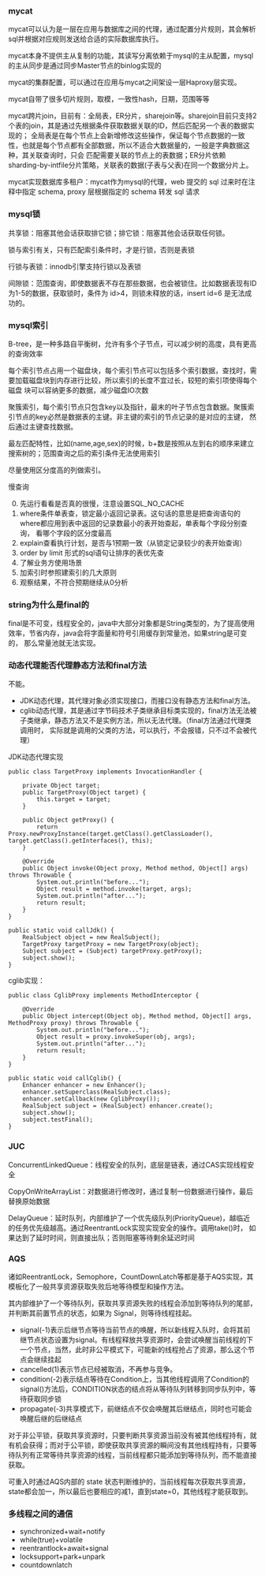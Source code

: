 ### mycat
mycat可以认为是一层在应用与数据库之间的代理，通过配置分片规则，其会解析sql并根据对应规则发送给合适的实际数据库执行。

mycat本身不提供主从复制的功能，其读写分离依赖于mysql的主从配置，mysql的主从同步是通过同步Master节点的binlog实现的

mycat的集群配置，可以通过在应用与mycat之间架设一层Haproxy层实现。

mycat自带了很多切片规则，取模，一致性hash，日期，范围等等

mycat跨片join，目前有：全局表，ER分片，sharejoin等。sharejoin目前只支持2个表的join，其是通过先根据条件获取数据关联的ID，然后匹配另一个表的数据实现的；
全局表是在每个节点上会新增修改这些操作，保证每个节点数据的一致性，也就是每个节点都有全部数据，所以不适合大数据量的，一般是字典数据这种，其关联查询时，只会
匹配需要关联的节点上的表数据；ER分片依赖sharding-by-intfile分片策略，关联表的数据(子表与父表)在同一个数据分片上。

mycat实现数据库多租户：mycat作为mysql的代理，web 提交的 sql 过来时在注释中指定 schema, proxy 层根据指定的 schema 转发 sql 请求

### mysql锁
共享锁：阻塞其他会话获取排它锁；排它锁：阻塞其他会话获取任何锁。

锁与索引有关，只有匹配索引条件时，才是行锁，否则是表锁

行锁与表锁：innodb引擎支持行锁以及表锁

间隙锁：范围查询，即使数据表不存在那些数据，也会被锁住。比如数据表现有ID为1-5的数据，获取锁时，条件为 id>4，则锁未释放的话，insert id=6 是无法成功的。

### mysql索引
B-tree，是一种多路自平衡树，允许有多个子节点，可以减少树的高度，具有更高的查询效率

每个索引节点占用一个磁盘块，每个索引节点可以包括多个索引数据，查找时，需要加载磁盘块到内存进行比较，所以索引的长度不宜过长，较短的索引项使得每个磁盘
块可以容纳更多的数据，减少磁盘IO次数

聚簇索引，每个索引节点只包含key以及指针，最末的叶子节点包含数据。聚簇索引节点的key必然是数据表的主键。非主键的索引的节点记录的是对应的主键，
然后通过主键查找数据。

最左匹配特性，比如(name,age,sex)的时候，b+数是按照从左到右的顺序来建立搜索树的；范围查询之后的索引条件无法使用索引

尽量使用区分度高的列做索引。

慢查询

0. 先运行看看是否真的很慢，注意设置SQL_NO_CACHE
1. where条件单表查，锁定最小返回记录表。这句话的意思是把查询语句的where都应用到表中返回的记录数最小的表开始查起，单表每个字段分别查询，
看哪个字段的区分度最高
2. explain查看执行计划，是否与1预期一致（从锁定记录较少的表开始查询）
3. order by limit 形式的sql语句让排序的表优先查
4. 了解业务方使用场景
5. 加索引时参照建索引的几大原则
6. 观察结果，不符合预期继续从0分析

### string为什么是final的
final是不可变，线程安全的，java中大部分对象都是String类型的，为了提高使用效率，节省内存，java会将字面量和符号引用缓存到常量池，如果string是可变的，
那么常量池就无法实现。

### 动态代理能否代理静态方法和final方法
不能。

- JDK动态代理，其代理对象必须实现接口，而接口没有静态方法和final方法。
- cglib动态代理，其是通过字节码技术子类继承目标类实现的，final方法无法被子类继承，静态方法又不是实例方法，所以无法代理。（final方法通过代理类调用时，
实际就是调用的父类的方法，可以执行，不会报错，只不过不会被代理）

JDK动态代理实现

    public class TargetProxy implements InvocationHandler {

        private Object target;
        public TargetProxy(Object target) {
            this.target = target;
        }

        public Object getProxy() {
            return Proxy.newProxyInstance(target.getClass().getClassLoader(), target.getClass().getInterfaces(), this);
        }

        @Override
        public Object invoke(Object proxy, Method method, Object[] args) throws Throwable {
            System.out.println("before...");
            Object result = method.invoke(target, args);
            System.out.println("after...");
            return result;
        }
    }
    
    public static void callJdk() {
        RealSubject object = new RealSubject();
        TargetProxy targetProxy = new TargetProxy(object);
        Subject subject = (Subject) targetProxy.getProxy();
        subject.show();
    }

cglib实现：

    public class CglibProxy implements MethodInterceptor {

        @Override
        public Object intercept(Object obj, Method method, Object[] args, MethodProxy proxy) throws Throwable {
            System.out.println("before...");
            Object result = proxy.invokeSuper(obj, args);
            System.out.println("after...");
            return result;
        }
    }
    
    public static void callCglib() {
        Enhancer enhancer = new Enhancer();
        enhancer.setSuperclass(RealSubject.class);
        enhancer.setCallback(new CglibProxy());
        RealSubject subject = (RealSubject) enhancer.create();
        subject.show();
        subject.testFinal();
    }

### JUC
ConcurrentLinkedQueue：线程安全的队列，底层是链表，通过CAS实现线程安全

CopyOnWriteArrayList：对数据进行修改时，通过复制一份数据进行操作，最后替换原始数据

DelayQueue：延时队列，内部维护了一个优先级队列(PriorityQueue)，越临近的任务优先级越高。通过ReentrantLock实现实现安全的操作。调用take()时，
如果达到了延时时间，则直接出队；否则阻塞等待剩余延迟时间


### AQS
诸如ReentrantLock，Semophore，CountDownLatch等都是基于AQS实现，其模板化了一般共享资源获取失败后地等待模型和操作方法。

其内部维护了一个等待队列，获取共享资源失败的线程会添加到等待队列的尾部，并判断其前置节点的状态，如果为 Signal，则等待线程挂起。

- signal(-1)表示后继节点等待当前节点的唤醒，所以新线程入队时，会将其前继节点状态设置为signal。有线程释放共享资源时，会尝试唤醒当前线程的下一个节点，当然，此时非公平模式下，可能新的线程抢占了资源，那么这个节点会继续挂起
- cancelled(1)表示节点已经被取消，不再参与竞争。
- condition(-2)表示结点等待在Condition上，当其他线程调用了Condition的signal()方法后，CONDITION状态的结点将从等待队列转移到同步队列中，等待获取同步锁
- propagate(-3)共享模式下，前继结点不仅会唤醒其后继结点，同时也可能会唤醒后继的后继结点

对于非公平锁，获取共享资源时，只要判断共享资源当前没有被其他线程持有，就有机会获得；而对于公平锁，即使获取共享资源的瞬间没有其他线程持有，只要等待队列有正常等待共享资源的线程，当前线程都只能添加到等待队列，而不能直接获取。

可重入时通过AQS内部的 state 状态判断维护的，当前线程每次获取共享资源，state都会加一，所以最后也要相应的减1，直到state=0，其他线程才能获取到。

### 多线程之间的通信
- synchronized+wait+notify
- while(true)+volatile
- reentrantlock+await+signal
- locksupport+park+unpark
- countdownlatch

